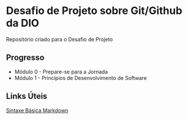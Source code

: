 # Desafio de Projeto sobre Git/Github da DIO
Repositório criado para o Desafio de Projeto 

## Progresso
- Módulo 0 - Prepare-se para a Jornada
- Módulo 1 - Princípios de Desenvolvimento de Software

## Links Úteis
[Sintaxe Básica Markdown](https://www.markdownguide.org/basic-syntax/)
